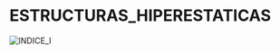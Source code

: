 # ESTRUCTURAS_HIPERESTATICAS

![INDICE_I](https://user-images.githubusercontent.com/64075009/218720476-a7913e48-b19f-4b49-83da-325d4476bcbc.jpg)
